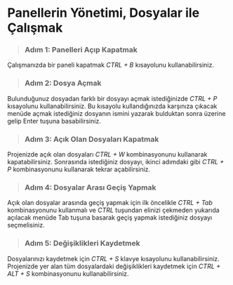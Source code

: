 # Panellerin Yönetimi, Dosyalar ile Çalışmak
>### Adım 1: Panelleri Açıp Kapatmak
Çalışmanızda bir paneli kapatmak *CTRL + B* kısayolunu kullanabilirsiniz.

>### Adım 2: Dosya Açmak
Bulunduğunuz dosyadan farklı bir dosyayı açmak istediğinizde *CTRL + P* kısayolunu kullanabilirsiniz. Bu kısayolu kullandığınızda karşınıza çıkacak menüde açmak istediğiniz dosyanın ismini yazarak bulduktan sonra üzerine gelip Enter tuşuna basabilirsiniz.

> ### Adım 3: Açık Olan Dosyaları Kapatmak
Projenizde açık olan dosyaları *CTRL + W* kombinasyonunu kullanarak kapatabilirsiniz. Sonrasında istediğiniz dosyayı, ikinci adımdaki gibi *CTRL + P* kombinasyonunu kullanarak tekrar açabilirsiniz.

>### Adım 4: Dosyalar Arası Geçiş Yapmak
Açık olan dosyalar arasında geçiş yapmak için ilk öncelikle *CTRL + Tab* kombinasyonunu kullanmalı ve *CTRL* tuşundan elinizi çekmeden yukarıda açılacak menüde Tab tuşuna basarak geçiş yapmak istediğiniz dosyayı seçmelisiniz.

>### Adım 5: Değişiklikleri Kaydetmek
Dosyalarınızı kaydetmek için *CTRL + S* klavye kısayolunu kullanabilirsiniz. Projenizde yer alan tüm dosyalardaki değişiklikleri kaydetmek için *CTRL + ALT + S* kombinasyonunu kullanabilirsiniz.